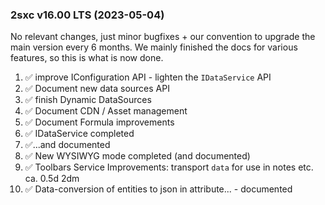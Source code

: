 
### 2sxc v16.00 LTS (2023-05-04)

No relevant changes, just minor bugfixes + our convention to upgrade the main version every 6 months.
We mainly finished the docs for various features, so this is what is now done.

1. ✅ improve IConfiguration API - lighten the `IDataService` API
1. ✅ Document new data sources API
1. ✅ finish Dynamic DataSources
1. ✅ Document CDN / Asset management
1. ✅ Document Formula improvements
1. ✅ IDataService completed
1. ✅...and documented
1. ✅ New WYSIWYG mode completed (and documented)
1. ✅ Toolbars Service Improvements:  transport `data` for use in notes etc. ca. 0.5d 2dm
1. ✅ Data-conversion of entities to json in attribute... - documented
